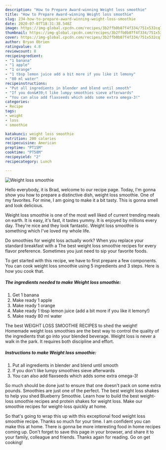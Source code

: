 ```yaml
---
description: "How to Prepare Award-winning Weight loss smoothie"
title: "How to Prepare Award-winning Weight loss smoothie"
slug: 234-how-to-prepare-award-winning-weight-loss-smoothie
date: 2020-07-07T18:31:38.548Z
image: https://img-global.cpcdn.com/recipes/3b2ffb0b07f4f334/751x532cq70/weight-loss-smoothie-recipe-main-photo.jpg
thumbnail: https://img-global.cpcdn.com/recipes/3b2ffb0b07f4f334/751x532cq70/weight-loss-smoothie-recipe-main-photo.jpg
cover: https://img-global.cpcdn.com/recipes/3b2ffb0b07f4f334/751x532cq70/weight-loss-smoothie-recipe-main-photo.jpg
author: Bryan Obrien
ratingvalue: 4.8
reviewcount: 8
recipeingredient:
- "1 banana"
- "1 apple"
- "1 orange"
- "1 tbsp lemon juice add a bit more if you like it lemony"
- "80 ml water"
recipeinstructions:
- "Put all ingredients in blender and blend until smooth"
- "If you don&#39;t like lumpy smoothies sieve afterwards"
- "You can also add flaxseeds which adds some extra omega-3!"
categories:
- Recipe
tags:
- weight
- loss
- smoothie

katakunci: weight loss smoothie 
nutrition: 200 calories
recipecuisine: American
preptime: "PT15M"
cooktime: "PT58M"
recipeyield: "2"
recipecategory: Lunch

---
```



![Weight loss smoothie](https://img-global.cpcdn.com/recipes/3b2ffb0b07f4f334/751x532cq70/weight-loss-smoothie-recipe-main-photo.jpg)

Hello everybody, it is Brad, welcome to our recipe page. Today, I'm gonna show you how to prepare a distinctive dish, weight loss smoothie. One of my favorites. For mine, I am going to make it a bit tasty. This is gonna smell and look delicious.

Weight loss smoothie is one of the most well liked of current trending meals on earth. It is easy, it's fast, it tastes yummy. It is enjoyed by millions every day. They're nice and they look fantastic. Weight loss smoothie is something which I've loved my whole life.

Do smoothies for weight loss actually work? When you replace your standard breakfast with a The best weight loss smoothie recipes for every flavor preference. Sometimes you just need to sip your favorite foods.


To get started with this recipe, we have to first prepare a few components. You can cook weight loss smoothie using 5 ingredients and 3 steps. Here is how you cook that.

<!--inarticleads1-->

##### The ingredients needed to make Weight loss smoothie:

1. Get 1 banana
1. Make ready 1 apple
1. Make ready 1 orange
1. Make ready 1 tbsp lemon juice (add a bit more if you like it lemony!)
1. Make ready 80 ml water


The best WEIGHT LOSS SMOOTHIE RECIPES to shed the weight! Homemade weight loss smoothies are the best way to control the quality of the ingredients that go into your blended beverage. Weight loss is never a walk in the park. It requires both discipline and effort. 

<!--inarticleads2-->

##### Instructions to make Weight loss smoothie:

1. Put all ingredients in blender and blend until smooth
1. If you don&#39;t like lumpy smoothies sieve afterwards
1. You can also add flaxseeds which adds some extra omega-3!


So much should be done just to ensure that one doesn&#39;t pack on some extra pounds. Smoothies are just one of the perfect. The best weight loss shakes to help you shed Blueberry Smoothie. Learn how to build the best weight-loss smoothie recipes and protein shakes for weight loss. Make our smoothie recipes for weight-loss quickly at home. 

So that's going to wrap this up with this exceptional food weight loss smoothie recipe. Thanks so much for your time. I am confident you can make this at home. There is gonna be more interesting food in home recipes coming up. Don't forget to save this page in your browser, and share it to your family, colleague and friends. Thanks again for reading. Go on get cooking!
